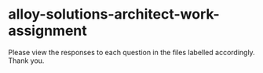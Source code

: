# alloy-solutions-architect-work-assignment

Please view the responses to each question in the files labelled accordingly. Thank you. 
